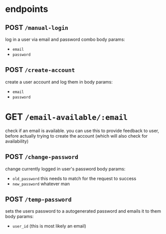 # endpoints

## POST `/manual-login`
log in a user via email and password combo
body params:
- `email`
- `password`

## POST `/create-account`
create a user account and log them in
body params:
- `email`
- `password`

# GET `/email-available/:email`
check if an email is available. you can use this to provide feedback to user, before actually
trying to create the account (which will also check for availability)

## POST `/change-password`
change currently logged in user's password
body params:
- `old_password` this needs to match for the request to success
- `new_password` whatever man

## POST `/temp-password`
sets the users password to a autogenerated password and emails it to them
body params:
- `user_id` (this is most likely an email)
